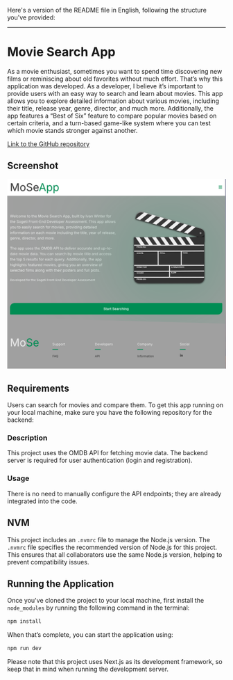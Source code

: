 Here's a version of the README file in English, following the structure you've provided:

---

# Movie Search App

As a movie enthusiast, sometimes you want to spend time discovering new films or reminiscing about old favorites without much effort. That’s why this application was developed. As a developer, I believe it’s important to provide users with an easy way to search and learn about movies. This app allows you to explore detailed information about various movies, including their title, release year, genre, director, and much more. Additionally, the app features a “Best of Six” feature to compare popular movies based on certain criteria, and a turn-based game-like system where you can test which movie stands stronger against another.

[Link to the GitHub repository](https://github.com/mrwinter09/MovieSearchApp)

## Screenshot

![screenshot of the app](src/app/assets/screenshot.png)

## Requirements

Users can search for movies and compare them. To get this app running on your local machine, make sure you have the following repository for the backend:

### Description

This project uses the OMDB API for fetching movie data. The backend server is required for user authentication (login and registration).

### Usage

There is no need to manually configure the API endpoints; they are already integrated into the code.

## NVM

This project includes an `.nvmrc` file to manage the Node.js version. The `.nvmrc` file specifies the recommended version of Node.js for this project. This ensures that all collaborators use the same Node.js version, helping to prevent compatibility issues.

## Running the Application

Once you've cloned the project to your local machine, first install the `node_modules` by running the following command in the terminal:

```bash
npm install
```

When that’s complete, you can start the application using:

```bash
npm run dev
```

Please note that this project uses Next.js as its development framework, so keep that in mind when running the development server.
